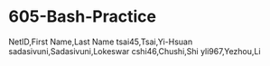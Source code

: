 # 605-Bash-Practice

NetID,First Name,Last Name
tsai45,Tsai,Yi-Hsuan
sadasivuni,Sadasivuni,Lokeswar
cshi46,Chushi,Shi
yli967,Yezhou,Li
